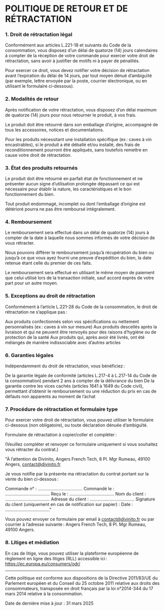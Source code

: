 # POLITIQUE DE RETOUR ET DE RÉTRACTATION

### 1. Droit de rétractation légal
Conformément aux articles L.221-18 et suivants du Code de la consommation, vous disposez d’un délai de quatorze (14) jours calendaires à compter de la réception de votre commande pour exercer votre droit de rétractation, sans avoir à justifier de motifs ni à payer de pénalités.

Pour exercer ce droit, vous devez notifier votre décision de rétractation avant l’expiration du délai de 14 jours, par tout moyen dénué d’ambiguïté (par exemple, lettre envoyée par la poste, courrier électronique, ou en utilisant le formulaire ci-dessous).

### 2. Modalités de retour
Après notification de votre rétractation, vous disposez d’un délai maximum de quatorze (14) jours pour nous retourner le produit, à vos frais.

Le produit doit être retourné dans son emballage d’origine, accompagné de tous les accessoires, notices et documentations.

Pour les produits nécessitant une installation spécifique (ex : caves à vin encastrables), si le produit a été déballé et/ou installé, des frais de reconditionnement pourront être appliqués, sans toutefois remettre en cause votre droit de rétractation.

### 3. État des produits retournés
Le produit doit être retourné en parfait état de fonctionnement et ne présenter aucun signe d’utilisation prolongée dépassant ce qui est nécessaire pour établir la nature, les caractéristiques et le bon fonctionnement du bien.

Tout produit endommagé, incomplet ou dont l’emballage d’origine est détérioré pourra ne pas être remboursé intégralement.

### 4. Remboursement
Le remboursement sera effectué dans un délai de quatorze (14) jours à compter de la date à laquelle nous sommes informés de votre décision de vous rétracter.

Nous pouvons différer le remboursement jusqu’à récupération du bien ou jusqu’à ce que vous ayez fourni une preuve d’expédition du bien, la date retenue étant celle du premier de ces faits.

Le remboursement sera effectué en utilisant le même moyen de paiement que celui utilisé lors de la transaction initiale, sauf accord exprès de votre part pour un autre moyen.

### 5. Exceptions au droit de rétractation
Conformément à l’article L.221-28 du Code de la consommation, le droit de rétractation ne s’applique pas :

Aux produits confectionnés selon vos spécifications ou nettement personnalisés (ex : caves à vin sur mesure)
Aux produits descellés après la livraison et qui ne peuvent être renvoyés pour des raisons d’hygiène ou de protection de la santé
Aux produits qui, après avoir été livrés, ont été mélangés de manière indissociable avec d’autres articles

### 6. Garanties légales
Indépendamment du droit de rétractation, vous bénéficiez :

De la garantie légale de conformité (articles L.217-4 à L.217-14 du Code de la consommation) pendant 2 ans à compter de la délivrance du bien
De la garantie contre les vices cachés (articles 1641 à 1649 du Code civil), permettant d’obtenir le remboursement ou une réduction du prix en cas de défauts non apparents au moment de l’achat

### 7. Procédure de rétractation et formulaire type
Pour exercer votre droit de rétractation, vous pouvez utiliser le formulaire ci-dessous (non obligatoire), ou toute déclaration dénuée d’ambiguïté.

Formulaire de rétractation à copier/coller et compléter :

(Veuillez compléter et renvoyer ce formulaire uniquement si vous souhaitez vous rétracter du contrat.)

"À l’attention de Divinito, Angers French Tech, 8 Pl. Mgr Rumeau, 49100 Angers, contact@divinito.fr

Je vous notifie par la présente ma rétractation du contrat portant sur la vente du bien ci-dessous :

Commande n° : ………………………………
Commandé le : ………………………………
Reçu le : ………………………………
Nom du client : ………………………………
Adresse du client : ………………………………
Signature du client (uniquement en cas de notification sur papier) :
Date : ………………………………"

Vous pouvez envoyer ce formulaire par email à contact@divinito.fr ou par courrier à l’adresse suivante : Angers French Tech, 8 Pl. Mgr Rumeau, 49100 Angers.

### 8. Litiges et médiation
En cas de litige, vous pouvez utiliser la plateforme européenne de règlement en ligne des litiges (RLL) accessible ici : https://ec.europa.eu/consumers/odr/

---

Cette politique est conforme aux dispositions de la Directive 2011/83/UE du Parlement européen et du Conseil du 25 octobre 2011 relative aux droits des consommateurs, transposée en droit français par la loi n°2014-344 du 17 mars 2014 relative à la consommation.

Date de dernière mise à jour : 31 mars 2025
